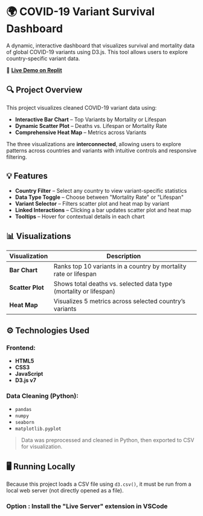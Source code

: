 # 🌍 COVID-19 Variant Survival Dashboard

A dynamic, interactive dashboard that visualizes survival and mortality data of global COVID-19 variants using D3.js. This tool allows users to explore country-specific variant data.

🔗 **[Live Demo on Replit](https://replit.com/@gaze4beam/FinalProjectREVISED)**

## 🔍 Project Overview

This project visualizes cleaned COVID-19 variant data using:

- **Interactive Bar Chart** – Top Variants by Mortality or Lifespan
- **Dynamic Scatter Plot** – Deaths vs. Lifespan or Mortality Rate
- **Comprehensive Heat Map** – Metrics across Variants

The three visualizations are **interconnected**, allowing users to explore patterns across countries and variants with intuitive controls and responsive filtering.

## 💡 Features

- **Country Filter** – Select any country to view variant-specific statistics
- **Data Type Toggle** – Choose between "Mortality Rate" or "Lifespan"
- **Variant Selector** – Filters scatter plot and heat map by variant
- **Linked Interactions** – Clicking a bar updates scatter plot and heat map
- **Tooltips** – Hover for contextual details in each chart

## 📊 Visualizations

| Visualization   | Description |
|-----------------|-------------|
| **Bar Chart**   | Ranks top 10 variants in a country by mortality rate or lifespan |
| **Scatter Plot**| Shows total deaths vs. selected data type (mortality or lifespan) |
| **Heat Map**    | Visualizes 5 metrics across selected country’s variants |

## ⚙️ Technologies Used

### Frontend:
- **HTML5**
- **CSS3**
- **JavaScript**
- **D3.js v7**

### Data Cleaning (Python):
- `pandas`
- `numpy`
- `seaborn`
- `matplotlib.pyplot`

> Data was preprocessed and cleaned in Python, then exported to CSV for visualization.

## 🖥️ Running Locally

Because this project loads a CSV file using `d3.csv()`, it must be run from a local web server (not directly opened as a file).

### Option : Install the "Live Server" extension in VSCode

